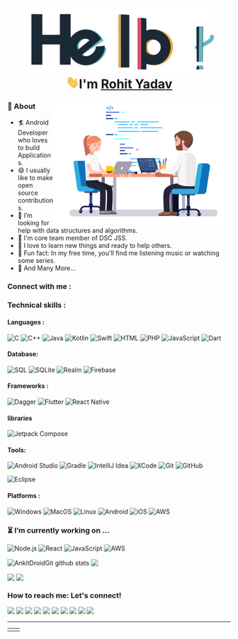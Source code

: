 <h1 align="center">
  <img src="assets/hello.gif" alt="hello-gif" height="150px">
  <br>
  <img src="assets/wave.gif" alt="waving hand" width="30px">I'm <a href="https://www.linkedin.com/in/rohit-yadav-say-hello/">Rohit Yadav</a>
</h1>

<img align="right" alt="GIF" src="assets/about.gif" width="400px" height="280px"/>

### 🧐 About
- 🏄‍ Android Developer who loves to build Applications.
- 😄 I usually like to make open source contributions.
- 🤔 I’m looking for help with data structures and algorithms.
- 🔭 I'm core team member of DSC JSS.
- 🌱 I love to learn new things and ready to help others.
- 🎨 Fun fact: In my free time, you'll find me listening music or watching some series.
- 👯 And Many More...

### Connect with me :

### Technical skills :

#### Languages :

![C](https://img.shields.io/badge/-C-333333?style=flat&logo=c)
![C++](https://img.shields.io/badge/-C++-333333?style=flat&logo=c%2B%2B)
![Java](https://img.shields.io/badge/-Java-333333?style=flat&logo=java)
![Kotlin](https://img.shields.io/badge/-kotlin-333333?style=flat&logo=kotlin)
![Swift](https://img.shields.io/badge/-Swift-333333?style=flat&logo=swift)
![HTML](https://img.shields.io/badge/-HTML-333333?style=flat&logo=html)
![PHP](https://img.shields.io/badge/-PHP-333333?style=flat&logo=php)
![JavaScript](https://img.shields.io/badge/-JavaScript-333333?style=flat&logo=javascript)
![Dart](https://img.shields.io/badge/-Dart-333333?style=flat&logo=dart)

#### Database:

![SQL](https://img.shields.io/badge/-SQL-333333?style=flat&logo=postgresql)
![SQLite](https://img.shields.io/badge/-SQLite-333333?style=flat&logo=sqlite)
![Realm](https://img.shields.io/badge/-Realm-333333?style=flat&logo=realm)
![Firebase](http://img.shields.io/badge/-Firebase-333333?style=flat&logo=firebase)

#### Frameworks :

![Dagger](http://img.shields.io/badge/-dagger-333333?style=flat&logo=android)
![Flutter](http://img.shields.io/badge/-Flutter-333333?style=flat&logo=flutter)
![React Native](http://img.shields.io/badge/-React%20Native-333333?style=flat&logo=react)

#### libraries

![Jetpack Compose](http://img.shields.io/badge/-Jetpack%20Compose-333333?style=flat&logo=android)

#### Tools:
![Android Studio](http://img.shields.io/badge/-Android%20Studio-333333?style=flat&logo=android-studio)
![Gradle](http://img.shields.io/badge/-Gradle-333333?style=flat&logo=gradle)
![IntelliJ Idea](http://img.shields.io/badge/-IntelliJ-333333?style=flat&logo=jetbrains)
![XCode](https://img.shields.io/badge/-XCode-333333?style=flat&logo=XCode&logoColor=1575F9)
![Git](https://img.shields.io/badge/-Git-333333?style=flat&logo=git&logoColor=F05032)
![GitHub](https://img.shields.io/badge/-GitHub-333333?style=flat&logo=github&logoColor=FFFFFF)


![Eclipse](http://img.shields.io/badge/-eclipse-333333?style=flat&logo=eclipse)
#### Platforms :
![Windows](http://img.shields.io/badge/-Windows-333333?style=flat&logo=windows)
![MacOS](http://img.shields.io/badge/-Mac%20OS-333333?style=flat&logo=apple)
![Linux](https://img.shields.io/badge/-Linux-333333?style=flat&logo=linux&logoColor=FCC624)
![Android](http://img.shields.io/badge/-Android-333333?style=flat&logo=android)
![iOS](http://img.shields.io/badge/-iOS-333333?style=flat&logo=apple)
![AWS](http://img.shields.io/badge/-AWS-333333?style=flat&logo=amazon)

### ⏳ I’m currently working on ...

![Node.js](https://img.shields.io/badge/-Node.js-333333?style=flat&logo=node.js&logoColor=339933)
![React](https://img.shields.io/badge/-React-333333?style=flat&logo=React&logoColor=61DAFB)
![JavaScript](https://img.shields.io/badge/-JavaScript-333333?style=flat&logo=javascript)
![AWS](http://img.shields.io/badge/-AWS-333333?style=flat&logo=amazon)


<img align="center" src="https://github-readme-stats.vercel.app/api?username=AnkitDroidGit&show_icons=true&theme=onedark&line_height=27" alt="AnkitDroidGit github stats" />	

<img align="center" src="https://github-readme-stats.vercel.app/api/top-langs/?username=AnkitDroidGit&layout=compact&theme=onedark&hide=css,html,jupyter+notebook" />	

<p>
  <img align="center" src="https://github-readme-stats.vercel.app/api/pin/?username=AnkitDroidGit&repo=RxKotlin-RxJava2-Android-Samples&show_owner=true&theme=onedark" />  <img align="center" src="https://github-readme-stats.vercel.app/api/pin/?username=AnkitDroidGit&repo=FoldingAnimationKotlin-Android&show_owner=true&theme=onedark" />
</p>	

### How to reach me: Let's connect!


[<img height="30" src="https://img.shields.io/badge/twitter-%231DA1F2.svg?&style=flat&logo=twitter&logoColor=white" />][Twitter]
[<img height="30" src = "https://img.shields.io/badge/Youtube-%23E4405F.svg?&style=flat&logo=Youtube&logoColor=white">][Youtube] 
[<img height="30" src="https://img.shields.io/badge/Hashnode-%230077B5.svg?&style=flat&logo=Hashnode&logoColor=white" />][Hashnode]
[<img height="30" src = "https://img.shields.io/badge/gmail-c14438?&style=flat&logo=gmail&logoColor=white">][gmail] 
[<img height="30" src="https://img.shields.io/badge/linkedin-blue.svg?&style=flat&logo=linkedin&logoColor=white" />][LinkedIn]
[<img height="30" src="https://img.shields.io/badge/-Medium-000000.svg?&style=flat&logo=Medium&logoColor=white" />][Medium]
[<img height="30" src="https://img.shields.io/badge/DEV.TO-%230A0A0A.svg?&style=flat&logo=dev-dot-to" />][Dev]
[<img height="30" src="https://img.shields.io/badge/-Stackoverflow-ffffff?style=flat&logo=stackoverflow" />][Stackoverflow]
[<img height="30" src = "https://img.shields.io/badge/Facebook-036be4.svg?&style=fflat&logo=facebook&logoColor=white">][Facebook]
[<img height="30" src = "https://img.shields.io/badge/-Telegram-2CA5E0?style=flat&logo=telegram&logoColor=white">][Telegram]
<br />
<hr />

[Twitter]: https://twitter.com/KumarrAnkitt
[youtube]: https://www.youtube.com/channel/UCalpz0wG0xvNXcVYasg1pEA
[Hashnode]: http://kumarankit.hashnode.dev/
[gmail]: mailto:ankitdroiddeveloper@gmail.com/
[Linkedin]: https://www.linkedin.com/in/kumarankitkumar/
[Medium]: https://ankitdeveloper.medium.com/
[Stackoverflow]: https://stackoverflow.com/users/3282461
[Facebook]: https://www.facebook.com/ankitoid
[Telegram]: https://t.me/AnkKumar
[Dev]: https://dev.to/ankitkumar


<table>
<tr>
<td valign="top" width="50%">

